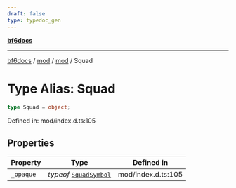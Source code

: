 ```yaml
---
draft: false
type: typedoc_gen
---
```


[**bf6docs**](../../../_index.md)

***

[bf6docs](../../../_index.md) / [mod](../../_index.md) / [mod](../_index.md) / Squad

# Type Alias: Squad

```ts
type Squad = object;
```

Defined in: mod/index.d.ts:105

## Properties

| Property | Type | Defined in |
| ------ | ------ | ------ |
| <a id="_opaque"></a> `_opaque` | *typeof* [`SquadSymbol`](../SquadSymbol/_index.md) | mod/index.d.ts:105 |
